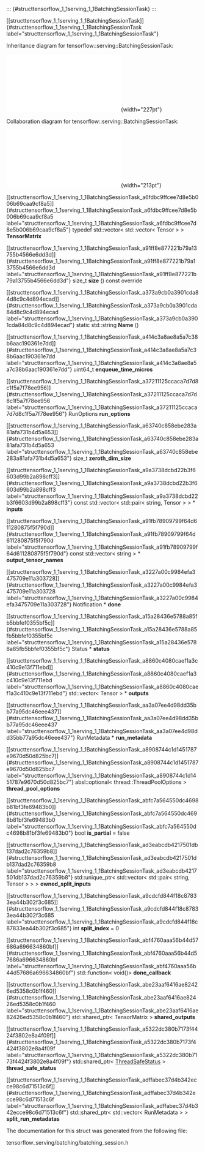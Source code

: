 ::: {#structtensorflow_1_1serving_1_1BatchingSessionTask}
:::

[\[structtensorflow\_1\_1serving\_1\_1BatchingSessionTask\]]{#structtensorflow_1_1serving_1_1BatchingSessionTask
label="structtensorflow_1_1serving_1_1BatchingSessionTask"}

Inheritance diagram for tensorflow::serving::BatchingSessionTask:

![image](structtensorflow_1_1serving_1_1BatchingSessionTask__inherit__graph.pdf){width="227pt"}

Collaboration diagram for tensorflow::serving::BatchingSessionTask:

![image](structtensorflow_1_1serving_1_1BatchingSessionTask__coll__graph.pdf){width="213pt"}

[\[structtensorflow\_1\_1serving\_1\_1BatchingSessionTask\_a6fdbc9ffcee7d8e5b006b69caa9cf8a5\]]{#structtensorflow_1_1serving_1_1BatchingSessionTask_a6fdbc9ffcee7d8e5b006b69caa9cf8a5
label="structtensorflow_1_1serving_1_1BatchingSessionTask_a6fdbc9ffcee7d8e5b006b69caa9cf8a5"}
typedef std::vector$<$ std::vector$<$ Tensor $>$ $>$ **TensorMatrix**

[\[structtensorflow\_1\_1serving\_1\_1BatchingSessionTask\_a91ff8e877221b79a13755b4566e6dd3d\]]{#structtensorflow_1_1serving_1_1BatchingSessionTask_a91ff8e877221b79a13755b4566e6dd3d
label="structtensorflow_1_1serving_1_1BatchingSessionTask_a91ff8e877221b79a13755b4566e6dd3d"}
size\_t **size** () const override

[\[structtensorflow\_1\_1serving\_1\_1BatchingSessionTask\_a373a9cb0a3901cda84d8c9c4d894ecad\]]{#structtensorflow_1_1serving_1_1BatchingSessionTask_a373a9cb0a3901cda84d8c9c4d894ecad
label="structtensorflow_1_1serving_1_1BatchingSessionTask_a373a9cb0a3901cda84d8c9c4d894ecad"}
static std::string **Name** ()

[\[structtensorflow\_1\_1serving\_1\_1BatchingSessionTask\_a414c3a8ae8a5a7c38b6aac190361e7dd\]]{#structtensorflow_1_1serving_1_1BatchingSessionTask_a414c3a8ae8a5a7c38b6aac190361e7dd
label="structtensorflow_1_1serving_1_1BatchingSessionTask_a414c3a8ae8a5a7c38b6aac190361e7dd"}
uint64\_t **enqueue\_time\_micros**

[\[structtensorflow\_1\_1serving\_1\_1BatchingSessionTask\_a37211125ccaca7d7d8c1f5a7f78ee956\]]{#structtensorflow_1_1serving_1_1BatchingSessionTask_a37211125ccaca7d7d8c1f5a7f78ee956
label="structtensorflow_1_1serving_1_1BatchingSessionTask_a37211125ccaca7d7d8c1f5a7f78ee956"}
RunOptions **run\_options**

[\[structtensorflow\_1\_1serving\_1\_1BatchingSessionTask\_a63740c858ebe283a81afa731b4d5a653\]]{#structtensorflow_1_1serving_1_1BatchingSessionTask_a63740c858ebe283a81afa731b4d5a653
label="structtensorflow_1_1serving_1_1BatchingSessionTask_a63740c858ebe283a81afa731b4d5a653"}
size\_t **zeroth\_dim\_size**

[\[structtensorflow\_1\_1serving\_1\_1BatchingSessionTask\_a9a3738dcbd22b3f6603d99b2a898cff3\]]{#structtensorflow_1_1serving_1_1BatchingSessionTask_a9a3738dcbd22b3f6603d99b2a898cff3
label="structtensorflow_1_1serving_1_1BatchingSessionTask_a9a3738dcbd22b3f6603d99b2a898cff3"}
const std::vector$<$ std::pair$<$ string, Tensor $>$ $>$ $\ast$
**inputs**

[\[structtensorflow\_1\_1serving\_1\_1BatchingSessionTask\_a91fb78909799f64d611280875f5f790d\]]{#structtensorflow_1_1serving_1_1BatchingSessionTask_a91fb78909799f64d611280875f5f790d
label="structtensorflow_1_1serving_1_1BatchingSessionTask_a91fb78909799f64d611280875f5f790d"}
const std::vector$<$ string $>$ $\ast$ **output\_tensor\_names**

[\[structtensorflow\_1\_1serving\_1\_1BatchingSessionTask\_a3227a00c9984efa3475709e11a303728\]]{#structtensorflow_1_1serving_1_1BatchingSessionTask_a3227a00c9984efa3475709e11a303728
label="structtensorflow_1_1serving_1_1BatchingSessionTask_a3227a00c9984efa3475709e11a303728"}
Notification $\ast$ **done**

[\[structtensorflow\_1\_1serving\_1\_1BatchingSessionTask\_a15a28436e5788a85fb5bbfef0355bf5c\]]{#structtensorflow_1_1serving_1_1BatchingSessionTask_a15a28436e5788a85fb5bbfef0355bf5c
label="structtensorflow_1_1serving_1_1BatchingSessionTask_a15a28436e5788a85fb5bbfef0355bf5c"}
Status $\ast$ **status**

[\[structtensorflow\_1\_1serving\_1\_1BatchingSessionTask\_a8860c4080caef1a3c410c9e13f711ebd\]]{#structtensorflow_1_1serving_1_1BatchingSessionTask_a8860c4080caef1a3c410c9e13f711ebd
label="structtensorflow_1_1serving_1_1BatchingSessionTask_a8860c4080caef1a3c410c9e13f711ebd"}
std::vector$<$ Tensor $>$ $\ast$ **outputs**

[\[structtensorflow\_1\_1serving\_1\_1BatchingSessionTask\_aa3a07ee4d98dd35bb77a95dc46eee437\]]{#structtensorflow_1_1serving_1_1BatchingSessionTask_aa3a07ee4d98dd35bb77a95dc46eee437
label="structtensorflow_1_1serving_1_1BatchingSessionTask_aa3a07ee4d98dd35bb77a95dc46eee437"}
RunMetadata $\ast$ **run\_metadata**

[\[structtensorflow\_1\_1serving\_1\_1BatchingSessionTask\_a8908744c1d1451787e9670d50d825bc7\]]{#structtensorflow_1_1serving_1_1BatchingSessionTask_a8908744c1d1451787e9670d50d825bc7
label="structtensorflow_1_1serving_1_1BatchingSessionTask_a8908744c1d1451787e9670d50d825bc7"}
absl::optional$<$ thread::ThreadPoolOptions $>$
**thread\_pool\_options**

[\[structtensorflow\_1\_1serving\_1\_1BatchingSessionTask\_abfc7a564550dc4698b81bf3fe69483b0\]]{#structtensorflow_1_1serving_1_1BatchingSessionTask_abfc7a564550dc4698b81bf3fe69483b0
label="structtensorflow_1_1serving_1_1BatchingSessionTask_abfc7a564550dc4698b81bf3fe69483b0"}
bool **is\_partial** = false

[\[structtensorflow\_1\_1serving\_1\_1BatchingSessionTask\_ad3eabcdb4217501db137dad2c76359b8\]]{#structtensorflow_1_1serving_1_1BatchingSessionTask_ad3eabcdb4217501db137dad2c76359b8
label="structtensorflow_1_1serving_1_1BatchingSessionTask_ad3eabcdb4217501db137dad2c76359b8"}
std::unique\_ptr$<$ std::vector$<$ std::pair$<$ string, Tensor $>$ $>$
$>$ **owned\_split\_inputs**

[\[structtensorflow\_1\_1serving\_1\_1BatchingSessionTask\_a9cdcfd844f18c87833ea44b302f3c685\]]{#structtensorflow_1_1serving_1_1BatchingSessionTask_a9cdcfd844f18c87833ea44b302f3c685
label="structtensorflow_1_1serving_1_1BatchingSessionTask_a9cdcfd844f18c87833ea44b302f3c685"}
int **split\_index** = 0

[\[structtensorflow\_1\_1serving\_1\_1BatchingSessionTask\_abf4760aaa56b44d57686a696634860bf\]]{#structtensorflow_1_1serving_1_1BatchingSessionTask_abf4760aaa56b44d57686a696634860bf
label="structtensorflow_1_1serving_1_1BatchingSessionTask_abf4760aaa56b44d57686a696634860bf"}
std::function$<$ void()$>$ **done\_callback**

[\[structtensorflow\_1\_1serving\_1\_1BatchingSessionTask\_abe23aaf6416ae82426ed5358c0b1f460\]]{#structtensorflow_1_1serving_1_1BatchingSessionTask_abe23aaf6416ae82426ed5358c0b1f460
label="structtensorflow_1_1serving_1_1BatchingSessionTask_abe23aaf6416ae82426ed5358c0b1f460"}
std::shared\_ptr$<$ TensorMatrix $>$ **shared\_outputs**

[\[structtensorflow\_1\_1serving\_1\_1BatchingSessionTask\_a5322dc380b7173f4424f3802e8a4f09f\]]{#structtensorflow_1_1serving_1_1BatchingSessionTask_a5322dc380b7173f4424f3802e8a4f09f
label="structtensorflow_1_1serving_1_1BatchingSessionTask_a5322dc380b7173f4424f3802e8a4f09f"}
std::shared\_ptr$<$
[ThreadSafeStatus](#classtensorflow_1_1serving_1_1ThreadSafeStatus) $>$
**thread\_safe\_status**

[\[structtensorflow\_1\_1serving\_1\_1BatchingSessionTask\_adffabec37d4b342ecce98c6d71513c6f\]]{#structtensorflow_1_1serving_1_1BatchingSessionTask_adffabec37d4b342ecce98c6d71513c6f
label="structtensorflow_1_1serving_1_1BatchingSessionTask_adffabec37d4b342ecce98c6d71513c6f"}
std::shared\_ptr$<$ std::vector$<$ RunMetadata $>$ $>$
**split\_run\_metadatas**

The documentation for this struct was generated from the following file:

tensorflow\_serving/batching/batching\_session.h
